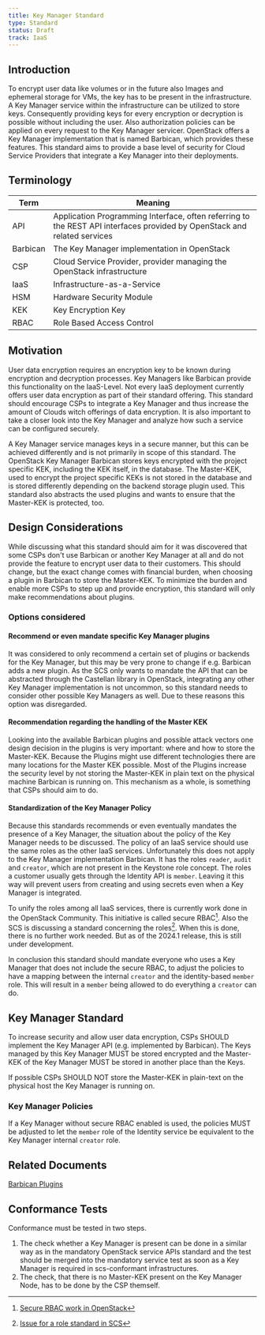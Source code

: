```yaml
---
title: Key Manager Standard
type: Standard
status: Draft
track: IaaS
---
```


## Introduction

To encrypt user data like volumes or in the future also Images and ephemeral storage for VMs, the key has to be present in the infrastructure.
A Key Manager service within the infrastructure can be utilized to store keys.
Consequently providing keys for every encryption or decryption is possible without including the user.
Also authorization policies can be applied on every request to the Key Manager servicer.
OpenStack offers a Key Manager implementation that is named Barbican, which provides these features.
This standard aims to provide a base level of security for Cloud Service Providers that integrate a Key Manager into their deployments.

## Terminology

| Term | Meaning |
|---|---|
| API | Application Programming Interface, often referring to the REST API interfaces provided by OpenStack and related services |
| Barbican | The Key Manager implementation in OpenStack |
| CSP | Cloud Service Provider, provider managing the OpenStack infrastructure |
| IaaS | Infrastructure-as-a-Service |
| HSM | Hardware Security Module |
| KEK | Key Encryption Key |
| RBAC | Role Based Access Control |

## Motivation

User data encryption requires an encryption key to be known during encryption and decryption processes.
Key Managers like Barbican provide this functionality on the IaaS-Level.
Not every IaaS deployment currently offers user data encryption as part of their standard offering.
This standard should encourage CSPs to integrate a Key Manager and thus increase the amount of Clouds witch offerings of data encryption.
It is also important to take a closer look into the Key Manager and analyze how such a service can be configured securely.

A Key Manager service manages keys in a secure manner, but this can be achieved differently and is not primarily in scope of this standard.
The OpenStack Key Manager Barbican stores keys encrypted with the project specific KEK, including the KEK itself, in the database.
The Master-KEK, used to encrypt the project specific KEKs is not stored in the database and is stored differently depending on the backend storage plugin used.
This standard also abstracts the used plugins and wants to ensure that the Master-KEK is protected, too.

## Design Considerations

While discussing what this standard should aim for it was discovered that some CSPs don't use Barbican or another Key Manager at all and do not provide the feature to encrypt user data to their customers.
This should change, but the exact change comes with financial burden, when choosing a plugin in Barbican to store the Master-KEK.
To minimize the burden and enable more CSPs to step up and provide encryption, this standard will only make recommendations about plugins.

### Options considered

#### Recommend or even mandate specific Key Manager plugins

It was considered to only recommend a certain set of plugins or backends for the Key Manager, but this may be very prone to change if e.g. Barbican adds a new plugin.
As the SCS only wants to mandate the API that can be abstracted through the Castellan library in OpenStack, integrating any other Key Manager implementation is not uncommon, so this standard needs to consider other possible Key Managers as well.
Due to these reasons this option was disregarded.

#### Recommendation regarding the handling of the Master KEK

Looking into the available Barbican plugins and possible attack vectors one design decision in the plugins is very important: where and how to store the Master-KEK.
Because the Plugins might use different technologies there are many locations for the Master KEK possible.
Most of the Plugins increase the security level by not storing the Master-KEK in plain text on the physical machine Barbican is running on.
This mechanism as a whole, is something that CSPs should aim to do.

#### Standardization of the Key Manager Policy

Because this standards recommends or even eventually mandates the presence of a Key Manager, the situation about the policy of the Key Manager needs to be discussed.
The policy of an IaaS service should use the same roles as the other IaaS services.
Unfortunately this does not apply to the Key Manager implementation Barbican.
It has the roles `reader`, `audit` and `creator`, which are not present in the Keystone role concept.
The roles a customer usually gets through the Identity API is `member`.
Leaving it this way will prevent users from creating and using secrets even when a Key Manager is integrated.

To unify the roles among all IaaS services, there is currently work done in the OpenStack Community.
This initiative is called secure RBAC[^1].
Also the SCS is discussing a standard concerning the roles[^2].
When this is done, there is no further work needed.
But as of the 2024.1 release, this is still under development.

In conclusion this standard should mandate everyone who uses a Key Manager that does not include the secure RBAC, to adjust the policies to have a mapping between the internal `creator` and the identity-based `member` role.
This will result in a `member` being allowed to do everything a `creator` can do.

[^1]: [Secure RBAC work in OpenStack](https://etherpad.opendev.org/p/rbac-goal-tracking)
[^2]: [Issue for a role standard in SCS](https://github.com/SovereignCloudStack/issues/issues/396)

## Key Manager Standard

To increase security and allow user data encryption, CSPs SHOULD implement the Key Manager API (e.g. implemented by Barbican).
The Keys managed by this Key Manager MUST be stored encrypted and the Master-KEK of the Key Manager MUST be stored in another place than the Keys.

If possible CSPs SHOULD NOT store the Master-KEK in plain-text on the physical host the Key Manager is running on.

### Key Manager Policies

If a Key Manager without secure RBAC enabled is used, the policies MUST be adjusted to let the `member` role of the Identity service be equivalent to the Key Manager internal `creator` role.

## Related Documents

[Barbican Plugins](https://docs.openstack.org/de/security-guide/secrets-management/barbican.html)

## Conformance Tests

Conformance must be tested in two steps.

1. The check whether a Key Manager is present can be done in a similar way as in the mandatory OpenStack service APIs standard and the test should be merged into the mandatory service test as soon as a Key Manager is required in scs-conformant infrastructures.
2. The check, that there is no Master-KEK present on the Key Manager Node, has to be done by the CSP themself.

